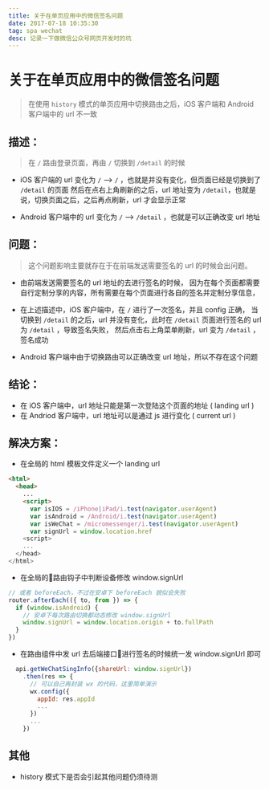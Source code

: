 ```yaml
---
title: 关于在单页应用中的微信签名问题
date: 2017-07-18 10:35:30
tag: spa wechat
desc: 记录一下做微信公众号网页开发时的坑
---
```


# 关于在单页应用中的微信签名问题

> 在使用 `history` 模式的单页应用中切换路由之后，iOS 客户端和 Android 客户端中的 url 不一致

## 描述：
> 在 `/` 路由登录页面，再由 `/` 切换到 `/detail` 的时候

- iOS 客户端的 url 变化为 `/` --> `/` ，也就是并没有变化，但页面已经是切换到了 `/detail` 的页面
然后在点右上角刷新的之后，url 地址变为 `/detail`，也就是说，切换页面之后，之后再点刷新，url 才会显示正常

- Android 客户端中的 url 变化为 `/` --> `/detail` ，也就是可以正确改变 url 地址

## 问题：
> 这个问题影响主要就存在于在前端发送需要签名的 url 的时候会出问题。

- 由前端发送需要签名的 url 地址的去进行签名的时候，
因为在每个页面都需要自行定制分享的内容，所有需要在每个页面进行各自的签名并定制分享信息，

- 在上述描述中，iOS 客户端中，在 `/` 进行了一次签名，并且 config 正确，
当切换到 `/detail` 的之后，url 并没有变化，此时在 `/detail` 页面进行签名的 url 为 `/detail` ，导致签名失败，
然后点击右上角菜单刷新，url 变为 `/detail` ，签名成功

- Android 客户端中由于切换路由可以正确改变 url 地址，所以不存在这个问题

## 结论：
- 在 iOS 客户端中，url 地址只能是第一次登陆这个页面的地址 ( landing url )
- 在 Andriod 客户端中，url 地址可以是通过 js 进行变化   ( current url )

## 解决方案：
- 在全局的 html 模板文件定义一个 landing url
```html
<html>
  <head>
    ...
    <script>
      var isIOS = /iPhone|iPad/i.test(navigator.userAgent)
      var isAndroid = /Android/i.test(navigator.userAgent)
      var isWeChat = /micromessenger/i.test(navigator.userAgent)
      var signUrl = window.location.href
    <script>
    ...
  </head>
</html>
```
- 在全局的路由钩子中判断设备修改 window.signUrl
``` js
// 或者 beforeEach，不过在安卓下 beforeEach 貌似会失败
router.afterEach(({ to, from }) => {
  if (window.isAndroid) {
    // 安卓下每次路由切换都动态修改 window.signUrl
    window.signUrl = window.location.origin + to.fullPath
  }
})
```
- 在路由组件中发 url 去后端接口进行签名的时候统一发 window.signUrl 即可
```js
  api.getWeChatSingInfo({shareUrl: window.signUrl})
    .then(res => {
      // 可以自己再封装 wx 的代码，这里简单演示
      wx.config({
        appId: res.appId
        ...
      })
      ...
    })
```

## 其他
- history 模式下是否会引起其他问题仍须待测
